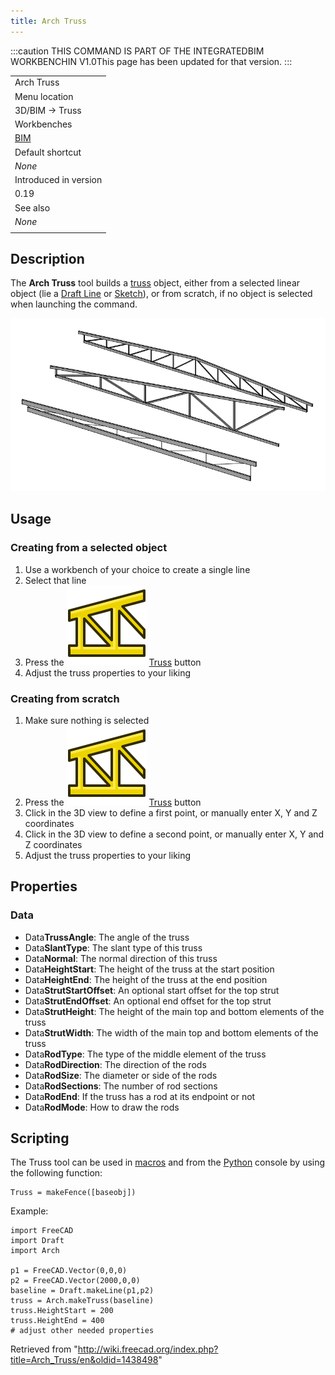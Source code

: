 ```yaml
---
title: Arch Truss
---
```


:::caution
THIS COMMAND IS PART OF THE INTEGRATEDBIM WORKBENCHIN V1.0This page has been updated for that version.
:::

|                                       |
| ------------------------------------- |
| Arch Truss                            |
| Menu location                         |
| 3D/BIM → Truss                        |
| Workbenches                           |
| [BIM](/BIM_Workbench "BIM Workbench") |
| Default shortcut                      |
| _None_                                |
| Introduced in version                 |
| 0.19                                  |
| See also                              |
| _None_                                |
|                                       |

## Description

The **Arch Truss** tool builds a [truss](https://en.wikipedia.org/wiki/Truss) object, either from a selected linear object (lie a [Draft Line](/Draft_Line "Draft Line") or [Sketch](/Sketcher_NewSketch "Sketcher NewSketch")), or from scratch, if no object is selected when launching the command.

![](/src/assets/images/Arch_Truss_example.png)

## Usage

### Creating from a selected object

1. Use a workbench of your choice to create a single line
2. Select that line
3. Press the ![](/src/assets/images/Arch_Truss.svg) [Truss](/Arch_Truss "Arch Truss") button
4. Adjust the truss properties to your liking

### Creating from scratch

1. Make sure nothing is selected
2. Press the ![](/src/assets/images/Arch_Truss.svg) [Truss](/Arch_Truss "Arch Truss") button
3. Click in the 3D view to define a first point, or manually enter X, Y and Z coordinates
4. Click in the 3D view to define a second point, or manually enter X, Y and Z coordinates
5. Adjust the truss properties to your liking

## Properties

### Data

- Data**TrussAngle**: The angle of the truss
- Data**SlantType**: The slant type of this truss
- Data**Normal**: The normal direction of this truss
- Data**HeightStart**: The height of the truss at the start position
- Data**HeightEnd**: The height of the truss at the end position
- Data**StrutStartOffset**: An optional start offset for the top strut
- Data**StrutEndOffset**: An optional end offset for the top strut
- Data**StrutHeight**: The height of the main top and bottom elements of the truss
- Data**StrutWidth**: The width of the main top and bottom elements of the truss
- Data**RodType**: The type of the middle element of the truss
- Data**RodDirection**: The direction of the rods
- Data**RodSize**: The diameter or side of the rods
- Data**RodSections**: The number of rod sections
- Data**RodEnd**: If the truss has a rod at its endpoint or not
- Data**RodMode**: How to draw the rods

## Scripting

The Truss tool can be used in [macros](/Macros "Macros") and from the [Python](/Python "Python") console by using the following function:

```
Truss = makeFence([baseobj])

```

Example:

```
import FreeCAD
import Draft
import Arch

p1 = FreeCAD.Vector(0,0,0)
p2 = FreeCAD.Vector(2000,0,0)
baseline = Draft.makeLine(p1,p2)
truss = Arch.makeTruss(baseline)
truss.HeightStart = 200
truss.HeightEnd = 400
# adjust other needed properties

```

Retrieved from "<http://wiki.freecad.org/index.php?title=Arch_Truss/en&oldid=1438498>"
